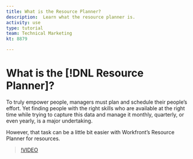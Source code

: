 ```yaml
---
title: What is the Resource Planner?
description:  Learn what the resource planner is.
activity: use
type: tutorial
team: Technical Marketing
kt: 8879

---
```

# What is the [!DNL Resource Planner]?

To truly empower people, managers must plan and schedule their people’s effort. Yet finding people with the right skills who are available at the right time while trying to capture this data and manage it monthly, quarterly, or even yearly, is a major undertaking.

However, that task can be a little bit easier with Workfront’s Resource Planner for resources.


>[!VIDEO](https://video.tv.adobe.com/v/335167/?quality=12)
